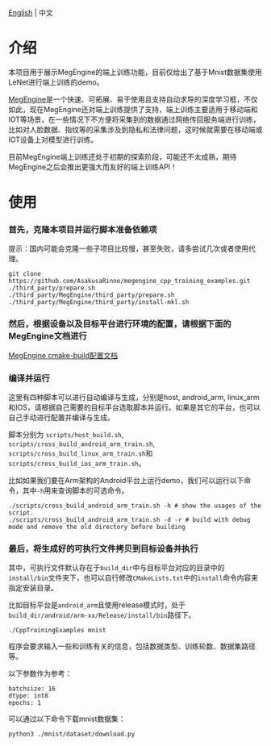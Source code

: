 [English](README.md) | 中文

# 介绍
本项目用于展示MegEngine的端上训练功能，目前仅给出了基于Mnist数据集使用LeNet进行端上训练的demo。

[MegEngine](https://github.com/MegEngine/MegEngine)是一个快速、可拓展、易于使用且支持自动求导的深度学习框，不仅如此，现在MegEngine还对端上训练提供了支持，端上训练主要适用于移动端和IOT等场景，在一些情况下不方便将采集到的数据通过网络传回服务端进行训练，比如对人脸数据、指纹等的采集涉及到隐私和法律问题，这时候就需要在移动端或IOT设备上对模型进行训练。

目前MegEngine端上训练还处于初期的探索阶段，可能还不太成熟，期待MegEngine之后会推出更强大而友好的端上训练API！

# 使用

### 首先，克隆本项目并运行脚本准备依赖项

提示：国内可能会克隆一些子项目比较慢，甚至失败，请多尝试几次或者使用代理。

```
git clone https://github.com/AsakusaRinne/megengine_cpp_training_examples.git
./third_party/prepare.sh
./third_party/MegEngine/third_party/prepare.sh
./third_party/MegEngine/third_party/install-mkl.sh
```

### 然后，根据设备以及目标平台进行环境的配置，请根据下面的MegEngine文档进行

[MegEngine cmake-build配置文档](https://github.com/MegEngine/MegEngine/blob/master/scripts/cmake-build/BUILD_README.md)

### 编译并运行 

这里有四种脚本可以进行自动编译与生成，分别是host, android_arm, linux_arm和IOS，请根据自己需要的目标平台选取脚本并运行。如果是其它的平台，也可以自己手动进行配置并编译与生成。

脚本分别为 ```scripts/host_build.sh```, ```scripts/cross_build_android_arm_train.sh```, ```scripts/cross_build_linux_arm_train.sh```和```scripts/cross_build_ios_arm_train.sh```。

比如如果我们要在Arm架构的Android平台上运行demo，我们可以运行以下命令，其中```-h```用来查询脚本的可选命令。

```
./scripts/cross_build_android_arm_train.sh -h # show the usages of the script.
./scripts/cross_build_android_arm_train.sh -d -r # build with debug mode and remove the old directory before building
```

### 最后，将生成好的可执行文件拷贝到目标设备并执行

其中，可执行文件默认存在于```build_dir```中与目标平台对应的目录中的```install/bin```文件夹下，也可以自行修改```CMakeLists.txt```中的```install```命令内容来指定安装目录。

比如目标平台是```android_arm```且使用release模式时，处于```build_dir/android/arm-xx/Release/install/bin```路径下。

```
./CppTrainingExamples mnist
```

程序会要求输入一些和训练有关的信息，包括数据类型、训练轮数、数据集路径等。

以下参数作为参考：

```
batchsize: 16
dtype: int8
epochs: 1
```


可以通过以下命令下载mnist数据集：

```
python3 ./mnist/dataset/download.py
```
